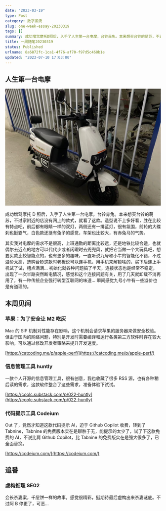 ```yaml
---
date: "2023-03-19"
type: Post
category: 数字溪流
slug: one-week-essay-20230319
tags: []
summary: 成功增驾摩托D照后，入手了人生第一台电摩，台铃赤兔。本来想买台铃的萌苏，不过家附近的店没有网上的款式，就看了这款。造型说不上多好看，胜在比较有特点吧，前后都有眼睛一样的双灯，两侧还有一排蓝灯，很有氛围，前轮的大碟刹也挺霸气，白色款还挺有兔子的感觉，车架也比较大，有赤兔马的气势。
title: 一周随笔20230319
status: Published
urlname: 8a6872fc-1ca1-4f76-af70-f97d5c468b1e
updated: "2023-07-10 17:03:00"
---
```


## 人生第一台电摩

![](../../images/117895f9525611cfe7435d1563e3b187.jpeg)

成功增驾摩托 D 照后，入手了人生第一台电摩，台铃赤兔。本来想买台铃的萌苏，不过家附近的店没有网上的款式，就看了这款。造型说不上多好看，胜在比较有特点吧，前后都有眼睛一样的双灯，两侧还有一排蓝灯，很有氛围，前轮的大碟刹也挺霸气，白色款还挺有兔子的感觉，车架也比较大，有赤兔马的气势。

其实我对电摩的需求不是很高，上班通勤的距离比较远，还是地铁比较合适，也就偶尔去近点的地方可以代代步或者闲暇时去兜兜风，就把它当做一个大玩具吧，想要买款比较智能点的，也有更多的趣味，一直听说九号和小牛的智能化不错，不过溢价太高，选购台铃这款时老板说可以连手机，用手机来解锁啥的，买下后连上手机试了试，槽点满满... 初始化就各种问题搞了半天，连接状态也是经常不稳定，出现了一次半路突然断电情况，感觉和这个连接问题有关，用了几天就卸载不消再用了，有一种传统企业强行转型互联网的味道... 瞬间感觉九号小牛有一些溢价也是有道理的。

## 本周见闻

### 苹果：为了安全让 M2 吃灰

Mac 的 SIP 机制对性能存在影响，这个机制会请求苹果的服务器来做安全校验。但由于国内的网络问题，特别是开发时需要编译和运行各类第三方软件时存在较大影响，可以通过修改开发者策略来提升开发速度。

[https://catcoding.me/p/apple-perf/](https://catcoding.me/p/apple-perf/)

### 信息管理工具 huntly

一款个人开源的信息管理工具，很有创意，我也收藏了很多 RSS 源，也有各种稍后读的需求，这款软件整合了这些需求，准备体验下试试。

[https://coolc.substack.com/p/022-huntly](https://coolc.substack.com/p/022-huntly)

### 代码提示工具 Codeium

Out 了，竟然才知道这款代码提示 AI，迫于 Github Copilot 收费，转到了 Tabnine，Tabnine 的免费版本实在是聊胜于无，能提示的太少了，试了下这款免费的 AI，不说比肩 Github Copilot，比 Tabnine 的免费版实在是强大很多了，已全面替换。

[https://codeium.com/](https://codeium.com/)

## 追番

### 虚构推理 SE02

会长杀妻案，千层饼一样的故事，感觉很精彩，挺期待最后虚构出来杀妻谜底。不过阿 B 停更了，可恶...
